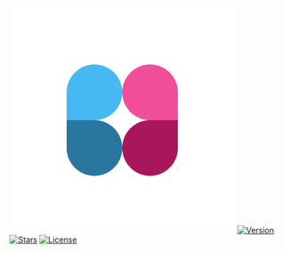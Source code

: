 [![Clatter Logo](app/client/global/favicon.png)]()
[![Version](https://img.shields.io/github/v/release/Quntem/Clatter?style=for-the-badge)](https://github.com/Quntem/Clatter/releases) [![Stars](https://img.shields.io/github/stars/Quntem/Clatter?style=for-the-badge)](https://github.com/Quntem/Clatter/) [![License](https://img.shields.io/github/license/Quntem/Clatter?style=for-the-badge)](https://github.com/Quntem/Clatter/)
